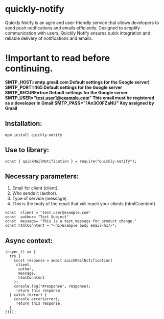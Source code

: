 # quickly-notify
Quickly Notify is an agile and user-friendly service that allows developers to send push notifications and emails efficiently. Designed to simplify communication with users, Quickly Notify ensures quick integration and reliable delivery of notifications and emails.

# !Important to read before continuing.

 **SMTP_HOST=smtp.gmail.com Default settings for the Google server)**
 **SMTP_PORT=465 Default settings for the Google server**
 **SMTP_SECURE=true Default settings for the Google server**
 **SMTP_USER="test.user1@example.com" This email must be registered as a developer in Gmail**
 **SMTP_PASS="1An3C0FZaNU" Key assigned by Gmail** 

##  Installation: 
```
npm install quickly-notify
```

##  Use to library: 
```
const { quickMailNotification } = require("quickly-notify");
```

## Necessary parameters:

1. Email for client (client).
2. Who sends it (author).
3. Type of service (message).
4. This is the body of the email that will reach your clients (htmlConntent)

```
const  client = "test.user@example.com"
const  author= "Test Subject"
const  message= "This is a test message for product change."
const htmlConntent = "<h1>Example body email<h1/>";
```

## Async context:
```
(async () => {
  try {
    const response = await quickMailNotification(
     client, 
      author,
      message,
      htmlConntent
    );
    console.log("#response", response);
     return this response.
  } catch (error) {
    console.error(error);
     return this response.
  }
})();
```

